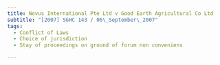 ```yaml
---
title: Novus International Pte Ltd v Good Earth Agricultural Co Ltd 
subtitle: "[2007] SGHC 143 / 06\_September\_2007"
tags:
  - Conflict of Laws
  - Choice of jurisdiction
  - Stay of proceedings on ground of forum non conveniens

---
```


